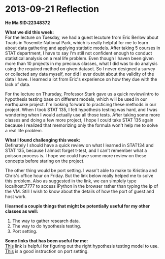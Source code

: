 2013-09-21 Reflection
=====================

**He Ma     SID:22348372**

**What we did this week:**  
For the lecture on Tuesday, we had a guest lecuture from Eric Berlow about Toads in Yosemite National Park, which is really helpful for me to learn about data gathering and applying statistic models. After taking 5 courses in STAT department, I have to say I'm still not confident enough to conduct statistical analysis on a real life problem. Even though I haven been given more than 10 projects in my precious classes, what I did was to do analysis using the required method on given dataset. So I never designed a survey or collected any data myself, nor did I ever doubt about the validity of the data I have. I learned a lot from Eric's experience on how they due with the lack of data.

For the lecture on Thursday, Professor Stark gave us a quick review/intro to hypothesis testing base on different models, which will be used in our earthquake project. I'm looking forward to practicing these methods in our project. When I took STAT 135, I felt hypothesis testing was hard, and I was wondering when I would actually use all those tests. After taking some more classes and doing a few more project, I hope I could take STAT 135 again because I realized that memorizing only the formula won't help me to solve a real life problem. 
    
**What I found challenging this week:**  
Definately I should have a quick review on what I learned in STAT134 and STAT 135, because I almost forget t-test, and I can't remember what a poisson process is. I hope we could have some more review on these concepts before staring on the project.

The other thing would be port setting. I wasn't able to make to Kristina and Chris's office hour on Friday. But the link below really helped me to solve this problem. Also as suggested in the link, we can simplely type localhost:7777 to access iPython in the browser rather than typing the ip of the VM. Still I wish to know about the details of how the port of guest and host work.  

**I learned a couple things that might be potentially useful for my other classes as well:**  
1. The way to gather research data.  
2. The way to do hypothesis testing.  
3. Port setting.

**Some links that has been useful for me:**  
[This](http://www.ats.ucla.edu/stat/mult_pkg/whatstat/) link is helpful for figuring out the right hypothesis testing model to use.  
[This](http://docs-v1.vagrantup.com/v1/docs/getting-started/ports.html) is a good instruction on port setting.

